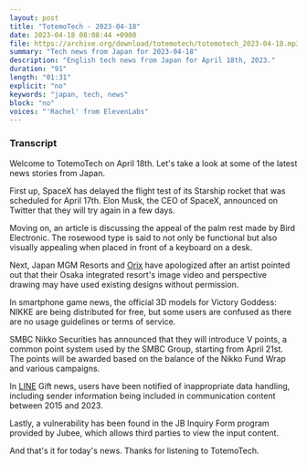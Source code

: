 ```yaml
---
layout: post
title: "TotemoTech - 2023-04-18"
date: 2023-04-18 08:08:44 +0900
file: https://archive.org/download/totemotech/totemotech_2023-04-18.mp3
summary: "Tech news from Japan for 2023-04-18"
description: "English tech news from Japan for April 18th, 2023."
duration: "91"
length: "01:31"
explicit: "no"
keywords: "japan, tech, news"
block: "no"
voices: "'Rachel' from ElevenLabs"
---
```


### Transcript

Welcome to TotemoTech on April 18th. Let's take a look at some of the latest news stories from Japan.

First up, SpaceX has delayed the flight test of its Starship rocket that was scheduled for April 17th. Elon Musk, the CEO of SpaceX, announced on Twitter that they will try again in a few days.

Moving on, an article is discussing the appeal of the palm rest made by Bird Electronic. The rosewood type is said to not only be functional but also visually appealing when placed in front of a keyboard on a desk.

Next, Japan MGM Resorts and [Orix](/companies/orix) have apologized after an artist pointed out that their Osaka integrated resort's image video and perspective drawing may have used existing designs without permission.

In smartphone game news, the official 3D models for Victory Goddess: NIKKE are being distributed for free, but some users are confused as there are no usage guidelines or terms of service.

SMBC Nikko Securities has announced that they will introduce V points, a common point system used by the SMBC Group, starting from April 21st. The points will be awarded based on the balance of the Nikko Fund Wrap and various campaigns.

In [LINE](/companies/line) Gift news, users have been notified of inappropriate data handling, including sender information being included in communication content between 2015 and 2023.

Lastly, a vulnerability has been found in the JB Inquiry Form program provided by Jubee, which allows third parties to view the input content.

And that's it for today's news. Thanks for listening to TotemoTech.
